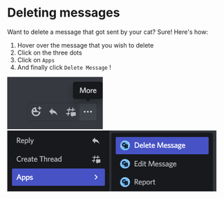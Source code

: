 # Deleting messages

Want to delete a message that got sent by your cat? Sure! Here's how:

1. Hover over the message that you wish to delete
2. Click on the three dots
3. Click on `Apps`
4. And finally click `Delete Message` !

![](<../../.gitbook/assets/image (10).png>) ![](<../../.gitbook/assets/image (5).png>)

